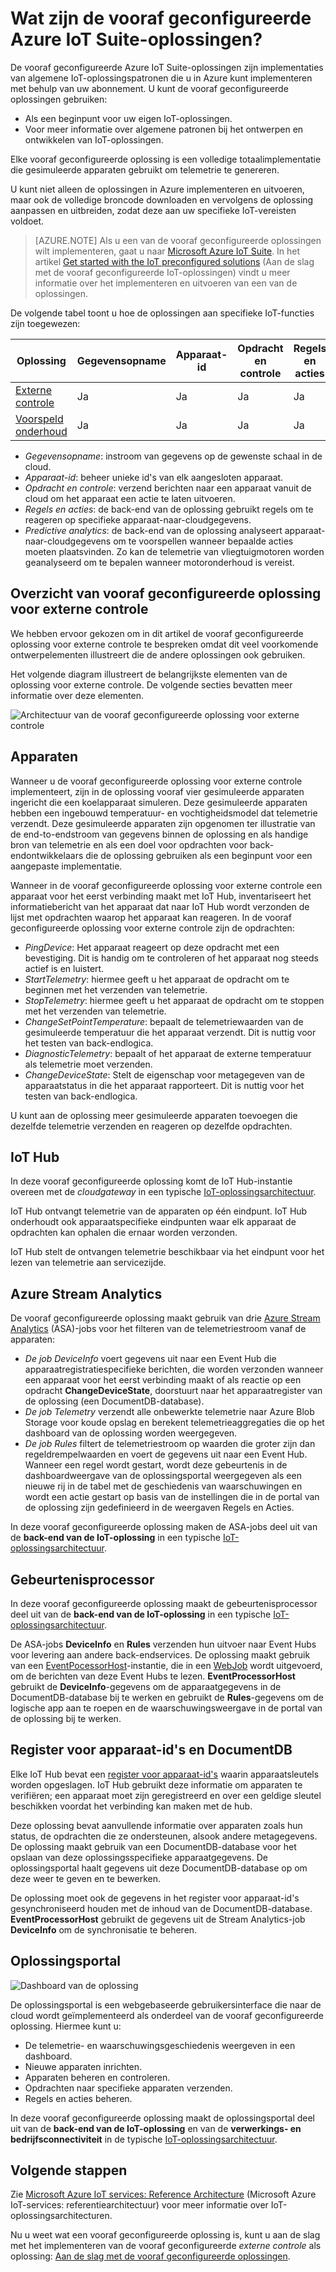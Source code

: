 <properties
 pageTitle="Vooraf geconfigureerde Azure IoT-oplossingen | Microsoft Azure"
 description="Een beschrijving van de vooraf geconfigureerde IoT Azure-oplossingen en hun architectuur, met koppelingen naar aanvullende resources."
 services=""
 suite="iot-suite"
 documentationCenter=""
 authors="dominicbetts"
 manager="timlt"
 editor=""/>

<tags
 ms.service="iot-suite"
 ms.devlang="na"
 ms.topic="get-started-article"
 ms.tgt_pltfrm="na"
 ms.workload="na"
 ms.date="08/09/2016"
 ms.author="dobett"/>


# Wat zijn de vooraf geconfigureerde Azure IoT Suite-oplossingen?

De vooraf geconfigureerde Azure IoT Suite-oplossingen zijn implementaties van algemene IoT-oplossingspatronen die u in Azure kunt implementeren met behulp van uw abonnement. U kunt de vooraf geconfigureerde oplossingen gebruiken:

- Als een beginpunt voor uw eigen IoT-oplossingen.
- Voor meer informatie over algemene patronen bij het ontwerpen en ontwikkelen van IoT-oplossingen.

Elke vooraf geconfigureerde oplossing is een volledige totaalimplementatie die gesimuleerde apparaten gebruikt om telemetrie te genereren.

U kunt niet alleen de oplossingen in Azure implementeren en uitvoeren, maar ook de volledige broncode downloaden en vervolgens de oplossing aanpassen en uitbreiden, zodat deze aan uw specifieke IoT-vereisten voldoet.

> [AZURE.NOTE] Als u een van de vooraf geconfigureerde oplossingen wilt implementeren, gaat u naar [Microsoft Azure IoT Suite][lnk-azureiotsuite]. In het artikel [Get started with the IoT preconfigured solutions][lnk-getstarted-preconfigured] (Aan de slag met de vooraf geconfigureerde IoT-oplossingen) vindt u meer informatie over het implementeren en uitvoeren van een van de oplossingen.

De volgende tabel toont u hoe de oplossingen aan specifieke IoT-functies zijn toegewezen:

| Oplossing | Gegevensopname | Apparaat-id | Opdracht en controle | Regels en acties | Predictive analytics |
|------------------------|-----|-----|-----|-----|-----|
| [Externe controle][lnk-getstarted-preconfigured] | Ja | Ja | Ja | Ja | -   |
| [Voorspeld onderhoud][lnk-predictive-maintenance] | Ja | Ja | Ja | Ja | Ja |

- *Gegevensopname*: instroom van gegevens op de gewenste schaal in de cloud.
- *Apparaat-id*: beheer unieke id's van elk aangesloten apparaat.
- *Opdracht en controle*: verzend berichten naar een apparaat vanuit de cloud om het apparaat een actie te laten uitvoeren.
- *Regels en acties*: de back-end van de oplossing gebruikt regels om te reageren op specifieke apparaat-naar-cloudgegevens.
- *Predictive analytics*: de back-end van de oplossing analyseert apparaat-naar-cloudgegevens om te voorspellen wanneer bepaalde acties moeten plaatsvinden. Zo kan de telemetrie van vliegtuigmotoren worden geanalyseerd om te bepalen wanneer motoronderhoud is vereist.

## Overzicht van vooraf geconfigureerde oplossing voor externe controle

We hebben ervoor gekozen om in dit artikel de vooraf geconfigureerde oplossing voor externe controle te bespreken omdat dit veel voorkomende ontwerpelementen illustreert die de andere oplossingen ook gebruiken.

Het volgende diagram illustreert de belangrijkste elementen van de oplossing voor externe controle. De volgende secties bevatten meer informatie over deze elementen.

![Architectuur van de vooraf geconfigureerde oplossing voor externe controle][img-remote-monitoring-arch]

## Apparaten

Wanneer u de vooraf geconfigureerde oplossing voor externe controle implementeert, zijn in de oplossing vooraf vier gesimuleerde apparaten ingericht die een koelapparaat simuleren. Deze gesimuleerde apparaten hebben een ingebouwd temperatuur- en vochtigheidsmodel dat telemetrie verzendt. Deze gesimuleerde apparaten zijn opgenomen ter illustratie van de end-to-endstroom van gegevens binnen de oplossing en als handige bron van telemetrie en als een doel voor opdrachten voor back-endontwikkelaars die de oplossing gebruiken als een beginpunt voor een aangepaste implementatie.

Wanneer in de vooraf geconfigureerde oplossing voor externe controle een apparaat voor het eerst verbinding maakt met IoT Hub, inventariseert het informatiebericht van het apparaat dat naar IoT Hub wordt verzonden de lijst met opdrachten waarop het apparaat kan reageren. In de vooraf geconfigureerde oplossing voor externe controle zijn de opdrachten: 

- *PingDevice*: Het apparaat reageert op deze opdracht met een bevestiging. Dit is handig om te controleren of het apparaat nog steeds actief is en luistert.
- *StartTelemetry*: hiermee geeft u het apparaat de opdracht om te beginnen met het verzenden van telemetrie.
- *StopTelemetry*: hiermee geeft u het apparaat de opdracht om te stoppen met het verzenden van telemetrie.
- *ChangeSetPointTemperature*: bepaalt de telemetriewaarden van de gesimuleerde temperatuur die het apparaat verzendt. Dit is nuttig voor het testen van back-endlogica.
- *DiagnosticTelemetry*: bepaalt of het apparaat de externe temperatuur als telemetrie moet verzenden.
- *ChangeDeviceState*: Stelt de eigenschap voor metagegeven van de apparaatstatus in die het apparaat rapporteert. Dit is nuttig voor het testen van back-endlogica.

U kunt aan de oplossing meer gesimuleerde apparaten toevoegen die dezelfde telemetrie verzenden en reageren op dezelfde opdrachten. 

## IoT Hub

In deze vooraf geconfigureerde oplossing komt de IoT Hub-instantie overeen met de *cloudgateway* in een typische [IoT-oplossingsarchitectuur][lnk-what-is-azure-iot].

IoT Hub ontvangt telemetrie van de apparaten op één eindpunt. IoT Hub onderhoudt ook apparaatspecifieke eindpunten waar elk apparaat de opdrachten kan ophalen die ernaar worden verzonden.

IoT Hub stelt de ontvangen telemetrie beschikbaar via het eindpunt voor het lezen van telemetrie aan servicezijde.

## Azure Stream Analytics

De vooraf geconfigureerde oplossing maakt gebruik van drie [Azure Stream Analytics][lnk-asa] (ASA)-jobs voor het filteren van de telemetriestroom vanaf de apparaten:


- *De job DeviceInfo* voert gegevens uit naar een Event Hub die apparaatregistratiespecifieke berichten, die worden verzonden wanneer een apparaat voor het eerst verbinding maakt of als reactie op een opdracht **ChangeDeviceState**, doorstuurt naar het apparaatregister van de oplossing (een DocumentDB-database). 
- *De job Telemetry* verzendt alle onbewerkte telemetrie naar Azure Blob Storage voor koude opslag en berekent telemetrieaggregaties die op het dashboard van de oplossing worden weergegeven.
- *De job Rules* filtert de telemetriestroom op waarden die groter zijn dan regeldrempelwaarden en voert de gegevens uit naar een Event Hub. Wanneer een regel wordt gestart, wordt deze gebeurtenis in de dashboardweergave van de oplossingsportal weergegeven als een nieuwe rij in de tabel met de geschiedenis van waarschuwingen en wordt een actie gestart op basis van de instellingen die in de portal van de oplossing zijn gedefinieerd in de weergaven Regels en Acties.

In deze vooraf geconfigureerde oplossing maken de ASA-jobs deel uit van de **back-end van de IoT-oplossing** in een typische [IoT-oplossingsarchitectuur][lnk-what-is-azure-iot].

## Gebeurtenisprocessor

In deze vooraf geconfigureerde oplossing maakt de gebeurtenisprocessor deel uit van de **back-end van de IoT-oplossing** in een typische [IoT-oplossingsarchitectuur][lnk-what-is-azure-iot].

De ASA-jobs **DeviceInfo** en **Rules** verzenden hun uitvoer naar Event Hubs voor levering aan andere back-endservices. De oplossing maakt gebruik van een [EventPocessorHost][lnk-event-processor]-instantie, die in een [WebJob][lnk-web-job] wordt uitgevoerd, om de berichten van deze Event Hubs te lezen. **EventProcessorHost** gebruikt de **DeviceInfo**-gegevens om de apparaatgegevens in de DocumentDB-database bij te werken en gebruikt de **Rules**-gegevens om de logische app aan te roepen en de waarschuwingsweergave in de portal van de oplossing bij te werken.

## Register voor apparaat-id's en DocumentDB

Elke IoT Hub bevat een [register voor apparaat-id's][lnk-identity-registry] waarin apparaatsleutels worden opgeslagen. IoT Hub gebruikt deze informatie om apparaten te verifiëren; een apparaat moet zijn geregistreerd en over een geldige sleutel beschikken voordat het verbinding kan maken met de hub.

Deze oplossing bevat aanvullende informatie over apparaten zoals hun status, de opdrachten die ze ondersteunen, alsook andere metagegevens. De oplossing maakt gebruik van een DocumentDB-database voor het opslaan van deze oplossingsspecifieke apparaatgegevens. De oplossingsportal haalt gegevens uit deze DocumentDB-database op om deze weer te geven en te bewerken.

De oplossing moet ook de gegevens in het register voor apparaat-id's gesynchroniseerd houden met de inhoud van de DocumentDB-database. **EventProcessorHost** gebruikt de gegevens uit de Stream Analytics-job **DeviceInfo** om de synchronisatie te beheren.

## Oplossingsportal

![Dashboard van de oplossing][img-dashboard]

De oplossingsportal is een webgebaseerde gebruikersinterface die naar de cloud wordt geïmplementeerd als onderdeel van de vooraf geconfigureerde oplossing. Hiermee kunt u:

- De telemetrie- en waarschuwingsgeschiedenis weergeven in een dashboard.
- Nieuwe apparaten inrichten.
- Apparaten beheren en controleren.
- Opdrachten naar specifieke apparaten verzenden.
- Regels en acties beheren.

In deze vooraf geconfigureerde oplossing maakt de oplossingsportal deel uit van de **back-end van de IoT-oplossing** en van de **verwerkings- en bedrijfsconnectiviteit** in de typische [IoT-oplossingsarchitectuur][lnk-what-is-azure-iot].

## Volgende stappen

Zie [Microsoft Azure IoT services: Reference Architecture][lnk-refarch] (Microsoft Azure IoT-services: referentiearchitectuur) voor meer informatie over IoT-oplossingsarchitecturen.

Nu u weet wat een vooraf geconfigureerde oplossing is, kunt u aan de slag met het implementeren van de vooraf geconfigureerde *externe controle* als oplossing: [Aan de slag met de vooraf geconfigureerde oplossingen][lnk-getstarted-preconfigured].

[img-remote-monitoring-arch]: ./media/iot-suite-what-are-preconfigured-solutions/remote-monitoring-arch1.png
[img-dashboard]: ./media/iot-suite-what-are-preconfigured-solutions/dashboard.png
[lnk-what-is-azure-iot]: iot-suite-what-is-azure-iot.md
[lnk-asa]: https://azure.microsoft.com/documentation/services/stream-analytics/
[lnk-event-processor]: ../event-hubs/event-hubs-programming-guide.md#event-processor-host
[lnk-web-job]: ../app-service-web/web-sites-create-web-jobs.md
[lnk-identity-registry]: ../iot-hub/iot-hub-devguide-identity-registry.md
[lnk-predictive-maintenance]: iot-suite-predictive-overview.md
[lnk-azureiotsuite]: https://www.azureiotsuite.com/
[lnk-refarch]: http://download.microsoft.com/download/A/4/D/A4DAD253-BC21-41D3-B9D9-87D2AE6F0719/Microsoft_Azure_IoT_Reference_Architecture.pdf
[lnk-getstarted-preconfigured]: iot-suite-getstarted-preconfigured-solutions.md


<!--HONumber=Oct16_HO1-->


